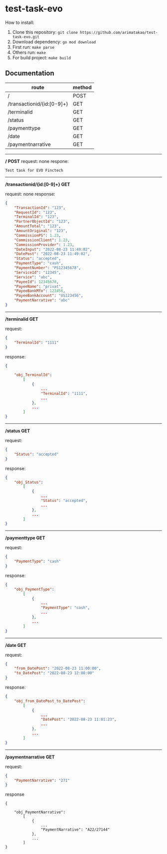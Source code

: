 # test-task-evo

How to install:

1. Clone this repository: `git clone https://github.com/arimatakao/test-task-evo.git`
2. Download dependency: `go mod download`
3. First run: `make parse`
4. Others run: `make`
5. For build project: `make build`

## Documentation

| route                      | method |
| -------------------------- | ------ |
| /                          | POST   |
| /transactionid/{id:[0-9]+} | GET    |
| /terminalid                | GET    |
| /status                    | GET    |
| /paymenttype               | GET    |
| /date                      | GET    |
| /paymentnarrative          | GET    |

------

**/ POST**
request: none
respone: 

```
Test task for EVO Finctech
```

------

**/transactionid/{id:[0-9]+} GET**

request: none
response:

```json
{
	"TransactionId": "123",
    "RequestId": "123",
    "TerminalId": "123",
    "PartnerObjectId": "123", 
    "AmountTotal": "123",
    "AmountOriginal": "123",
    "CommissionPS": 1.23,
    "CommissionClient": 1.23, 
    "CommissionProvider": 1.23,
    "DateInput": "2022-08-23 11:49:02",
    "DatePost": "2022-08-23 11:49:02",
    "Status": "accepted",
    "PaymentType": "cash", 
    "PaymentNumber": "PS12345678",
    "ServiceId": "12345",
    "Service": "abc",
    "PayeeId": 12345678,      
    "PayeeName": "privat",
    "PayeeBankMfo": 123456,
    "PayeeBankAccount": "US123456",
    "PaymentNarrative": "abc"
}
```

------

**/terminalid GET**

request:

```json
{
	"TerminalId": "1111"
}
```

response:

```json
{
	
    "obj_TerminalId":
    	[
        	{
                ...
    			"TerminalId": "1111",
    			...
            },
            ...
    	]
}
```

------

**/status GET**

request:

```json
{
	"Status": "accepted"
}
```

response:

```json
{
    "obj_Status":
    	[
        	{
                ...
    			"Status": "accepted",
    			...
            },
            ...
    	]
}
```

------

**/paymenttype GET**

request:

```json
{
	"PaymentType": "cash"
}
```

response:

```json
{
    "obj_PaymentType":
    	[
        	{
                ...
				"PaymentType": "cash",
				...
            },
            ...
    	]
}
```

------

**/date GET**

request:

```json
{
	"from_DatePost": "2022-08-23 11:00:00",
	"to_DatePost": "2022-08-23 12:00:00"
}
```

response:

```json
{
	"obj_from_DatePost_to_DatePost":
    	[
        	{
                ...
                "DatePost": "2022-08-23 11:01:23",
                ...
            },
            ...
    	]
}
```

------

**/paymentnarrative GET**

request:

```json
{
	"PaymentNarrative": "271"
}
```

response

```
{

	"obj_PaymentNarrative":
    	[
        	{
                ...
                "PaymentNarrative": "A22/27144"
            },
            ...
    	]
}
```

